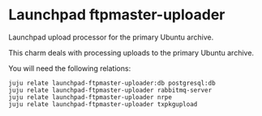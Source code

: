 # Launchpad ftpmaster-uploader

Launchpad upload processor for the primary Ubuntu archive.

This charm deals with processing uploads to the primary Ubuntu archive.

You will need the following relations:

    juju relate launchpad-ftpmaster-uploader:db postgresql:db
    juju relate launchpad-ftpmaster-uploader rabbitmq-server
    juju relate launchpad-ftpmaster-uploader nrpe
    juju relate launchpad-ftpmaster-uploader txpkgupload
